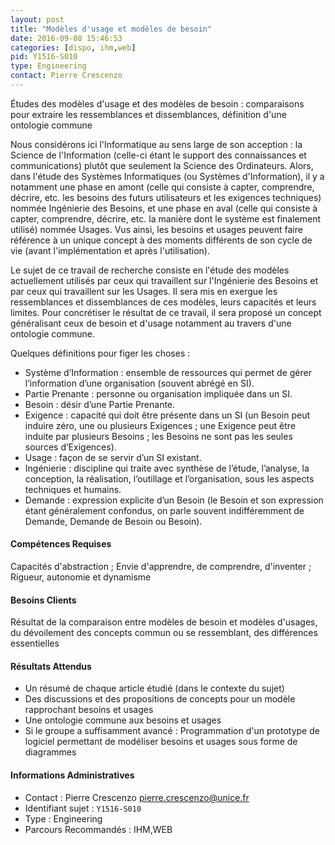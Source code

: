 ```yaml
---
layout: post
title: "Modèles d'usage et modèles de besoin"
date: 2016-09-08 15:46:53
categories: [dispo, ihm,web]
pid: Y1516-S010
type: Engineering
contact: Pierre Crescenzo
---
```

       
Études des modèles d'usage et des modèles de besoin : comparaisons pour extraire les ressemblances et dissemblances, définition d'une ontologie commune

Nous considérons ici l'Informatique au sens large de son acception : la Science de l'Information (celle-ci étant le support des connaissances et communications) plutôt que seulement la Science des Ordinateurs. Alors, dans l'étude des Systèmes Informatiques (ou Systèmes d'Information), il y a notamment une phase en amont (celle qui consiste à capter, comprendre, décrire, etc. les besoins des futurs utilisateurs et les exigences techniques) nommée Ingénierie des Besoins, et une phase en aval (celle qui consiste à capter, comprendre, décrire, etc. la manière dont le système est finalement utilisé) nommée Usages. Vus ainsi, les besoins et usages peuvent faire référence à un unique concept à des moments différents de son cycle de vie (avant l'implémentation et après l'utilisation).

Le sujet de ce travail de recherche consiste en l'étude des modèles actuellement utilisés par ceux qui travaillent sur l'Ingénierie des Besoins et par ceux qui travaillent sur les Usages. Il sera mis en exergue les ressemblances et dissemblances de ces modèles, leurs capacités et leurs limites. Pour concrétiser le résultat de ce travail, il sera proposé un concept généralisant ceux de besoin et d'usage notamment au travers d'une ontologie commune.

Quelques définitions pour figer les choses :
- Système d’Information : ensemble de ressources qui permet de gérer l’information d’une organisation (souvent abrégé en SI).
- Partie Prenante : personne ou organisation impliquée dans un SI.
- Besoin : désir d’une Partie Prenante.
- Exigence : capacité qui doit être présente dans un SI (un Besoin peut induire zéro, une ou plusieurs Exigences ; une Exigence peut être induite par plusieurs Besoins ; les Besoins ne sont pas les seules sources d’Exigences).
- Usage : façon de se servir d’un SI existant.
- Ingénierie : discipline qui traite avec synthèse de l’étude, l’analyse, la conception, la réalisation, l’outillage et l’organisation, sous les aspects techniques et humains.
- Demande : expression explicite d’un Besoin (le Besoin et son expression étant généralement confondus, on parle souvent indifféremment de Demande, Demande de Besoin ou Besoin).

#### Compétences Requises
Capacités d'abstraction ; Envie d'apprendre, de comprendre, d'inventer ; Rigueur, autonomie et dynamisme


#### Besoins Clients
Résultat de la comparaison entre modèles de besoin et modèles d'usages, du dévoilement des concepts commun ou se ressemblant, des différences essentielles

#### Résultats Attendus
- Un résumé de chaque article étudié (dans le contexte du sujet)
- Des discussions et des propositions de concepts pour un modèle rapprochant besoins et usages
- Une ontologie commune aux besoins et usages
- Si le groupe a suffisamment avancé : Programmation d'un prototype de logiciel permettant de modéliser besoins et usages sous forme de diagrammes
     

#### Informations Administratives
  * Contact : Pierre Crescenzo <pierre.crescenzo@unice.fr>
  * Identifiant sujet : `Y1516-S010`
  * Type : Engineering
  * Parcours Recommandés : IHM,WEB
     
